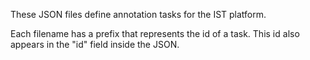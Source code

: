 These JSON files define annotation tasks for the IST platform.

Each filename has a prefix that represents the id of a task. This id also appears in the "id" field inside the JSON.
